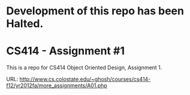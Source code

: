 # Development of this repo has been Halted.

CS414 - Assignment #1
=====================

This is a repo for CS414 Object Oriented Design, Assignment 1.

URL: http://www.cs.colostate.edu/~ghosh/courses/cs414-f12/yr2012fa/more_assignments/A01.php

